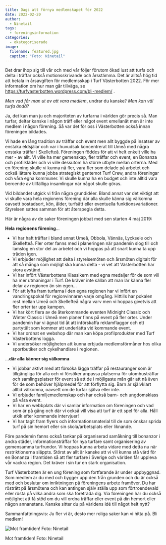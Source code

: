 ```yaml
---
title: Dags att förnya medlemskapet för 2022
date: 2022-02-20
author:
  - Ninetail
tags:
  - foreningsinformation
categories:
  - okategoriserade
image:
  filename: featured.jpg
  caption: "Foto: Ninetail"
---
```

Det drar ihop sig till vår och med vår följer förutom ökad lust att turfa och delta i träffar också motionsskrivande och årsstämma. Det är alltså hög tid att betala in årsavgiften för medlemsskap i Turf Västerbotten 2022. För mer information om hur man går tillväga, se <https://turfvasterbotten.wordpress.com/bli-medlem/> .

*Men vad får man ut av att vara medlem*, undrar du kanske? *Man kan väl turfa ändå*?

Ja, det kan man ju och majoriteten av turfarna i världen gör precis så. Man turfar, deltar kanske i någon träff eller något event emellanåt men är inte medlem i någon förening. Så var det för oss i Västerbotten också innan föreningen bildades.

Vi hade en lång tradition av träffar och event men allt byggde på insatser av enstaka eldsjälar och var i huvudsak koncentrerat till Umeå med några enstaka träffar i Skellefteå. Föreningen föddes för att vi helt enkelt ville ha mer - av allt. Vi ville ha mer gemenskap, fler träffar och event, en Bonanza och profilkläder och vi ville dessutom ha större utbyte mellan orterna. Med en förening skulle vi kunna nå fler, vara fler som delade på arbetet och också lättare kunna jobba strategiskt gentemot Turf Crew, andra föreningar och våra egna kommuner. Vi skulle kunna ha en budget och inte alltid vara beroende av tillfälliga insamlingar när något skulle göras.

Vid bildandet utgick vi från några grundidéer. Bland annat var det viktigt att vi skulle vara hela regionens förening där alla skulle känna sig välkomna oavsett bostadsort, kön, ålder, turfsätt eller eventuella funktionsvariationer. Styrelsen sattes samman för att återspegla detta.

Här är några av de saker föreningen jobbat med sen starten 4 maj 2019:

**Hela regionens förening**...

* Vi har haft träffar i bland annat Umeå, Obbola, Vännäs, Lycksele och Skellefteå. Fler orter fanns med i planeringen när pandemin slog till och lamslog en stor del av arbetet och vi hoppas på att snart kunna ta upp tråden igen.
* Vi erbjuder möjlighet att delta i styrelsemöten och årsmöten digitalt för att så många som möjligt ska kunna delta - vi vet att Västerbotten har stora avstånd.
* Vi har infört Västerbottens Klassikern med egna medaljer för de som vill ha mer utmaningar i Turf. De kräver inte sällan att man lär känna fler delar av regionen än sin egen...
* För att lyfta fram turfarna i den egna regionen har vi infört en vandringspokal för regionvinnaren varje omgång. Hittills har pokalen rest mellan Umeå och Skellefteå några varv men vi hoppas givetvis att fler orter tar upp kampen.
* Vi har kört flera av de återkommande eventen Midnight Classic och Winter Classic i Umeå men planer finns på event på fler orter. Under pandemin har vi ägnat tid åt att införskaffa reklamflaggor och ett partytält som kommer att underlätta vid kommande event.
* Vi har ordnat en webshop där man kan köpa profilprodukter med Turf Västerbottens logga.
* Vi undersöker möjligheten att kunna erbjuda medlemsförmåner hos olika sportbutiker och cykelhandlare i regionen.

..**.där alla känner sig välkomna**

* Vi jobbar aktivt med att försöka lägga träffar på restauranger som är tillgängliga för alla och vi försöker anpassa platserna för utomhusträffar och samlingsplatser för event så att de i möjligaste mån går att nå även för de som behöver hjälpmedel för att förflytta sig. Barn är självklart alltid välkomna, oavsett om de turfar själva eller inte.
* Vi erbjuder familjemedlemskap och har också barn- och ungdomsklass på våra event.
* Vi har en webbplats där vi samlar information om föreningen och vad som är på gång och där vi också vill visa att turf är ett spel för alla. Håll utkik efter kommande intervjuer!
* Vi har tagit fram flyers och informationsmaterial till de som önskar sprida turf på sin hemort eller sin skola/arbetsplats eller liknande.

Före pandemin fanns också tankar på organiserad samåkning till bonanzor i andra städer, informationsträffar för nya turfare samt organisering av gemensamma turfrundor. Vi hoppas kunna arbeta vidare med detta nu när restriktionerna släppts. Störst av allt är kanske att vi vill kunna stå värd för en Bonanza i framtiden så att fler turfare i Sverige och världen får uppleva vår vackra region. Det kräver i sin tur en stark organisation.

Turf Västerbotten är en ung förening som fortfarande är under uppbyggnad. Som medlem är du med och bygger upp den från grunden och du är också med och beslutar om inriktningen på föreningens arbete framöver. Du har rösträtt på årsmötena och kan antingen själv ställa upp som förtroendevald eller rösta på vilka andra som ska företräda dig. Via föreningen har du också möjlighet att få stöd om du vill ordna träffar eller event på din hemort eller någon annanstans. Kanske sitter du på världens idé till något helt nytt?

Sammanfattningsvis: Ju fler vi är, desto mer roliga saker kan vi hitta på. Bli medlem!

![](https://res.cloudinary.com/turfvb/image/upload/v1649799255/tvb/2022/02/27459207_863984637095414_2836707591140403082_n_itmeyj.jpg "Mot framtiden! Foto: Ninetail")

Mot framtiden! Foto: Ninetail
